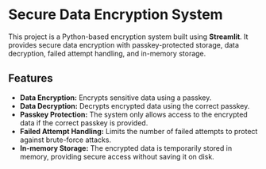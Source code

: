 # Secure Data Encryption System

This project is a Python-based encryption system built using **Streamlit**. It provides secure data encryption with passkey-protected storage, data decryption, failed attempt handling, and in-memory storage.

## Features

- **Data Encryption:** Encrypts sensitive data using a passkey.
- **Data Decryption:** Decrypts encrypted data using the correct passkey.
- **Passkey Protection:** The system only allows access to the encrypted data if the correct passkey is provided.
- **Failed Attempt Handling:** Limits the number of failed attempts to protect against brute-force attacks.
- **In-memory Storage:** The encrypted data is temporarily stored in memory, providing secure access without saving it on disk.
